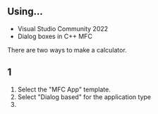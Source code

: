 ## Using...
- Visual Studio Community 2022
- Dialog boxes in C++ MFC

There are two ways to make a calculator.
## 1
1. Select the "MFC App" template.
2. Select "Dialog based" for the application type
3. 
